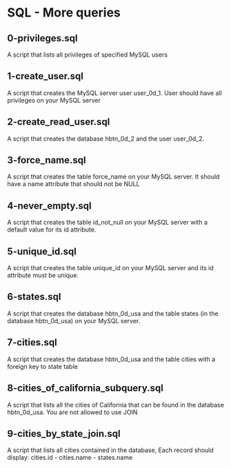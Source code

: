 # SQL - More queries
## 0-privileges.sql
A script that lists all privileges of specified MySQL users
## 1-create_user.sql
A script that creates the MySQL server user user_0d_1. User should have all privileges on your MySQL server
## 2-create_read_user.sql
A script that creates the database hbtn_0d_2 and the user user_0d_2.
## 3-force_name.sql
A script that creates the table force_name on your MySQL server. It should have a name attribute that should not be NULL
## 4-never_empty.sql
A script that creates the table id_not_null on your MySQL server with a default value for its id attribute.
## 5-unique_id.sql
A script that creates the table unique_id on your MySQL server and its id attribute must be unique.
## 6-states.sql
A script that creates the database hbtn_0d_usa and the table states (in the database hbtn_0d_usa) on your MySQL server.
## 7-cities.sql
A script that creates the database hbtn_0d_usa and the table cities with a foreign key to state table
## 8-cities_of_california_subquery.sql
A script that lists all the cities of California that can be found in the database hbtn_0d_usa. You are not allowed to use JOIN
## 9-cities_by_state_join.sql
A script that lists all cities contained in the database, Each record should display: cities.id - cities.name - states.name
